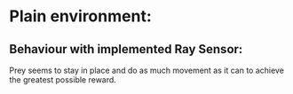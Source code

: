 # Plain environment:
## Behaviour with implemented Ray Sensor:
Prey seems to stay in place and do as much movement as it can to achieve the greatest possible reward.